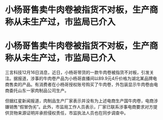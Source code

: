 # 小杨哥售卖牛肉卷被指货不对板，生产商称从未生产过，市监局已介入

# 小杨哥售卖牛肉卷被指货不对板，生产商称从未生产过，市监局已介入

三言科技12月16日消息，近日，小杨哥带货的一款牛肉卷被指货不对板，引发关注。据报道，涉事的牛肉卷产品为小杨哥直播间以89.9元4斤价格为湖北某品牌电商售卖的产品。有消费者在小杨哥授权账号购买了牛肉卷，外包装显示牛肉卷由电商委托山东一家肉制品公司生产。

但据红星新闻报道，肉制品生产厂家表示并没有为上述电商生产国牛肉卷，电商涉嫌销售“假冒伪劣”。此外，市监局工作人员表示，厂家已联系涉事电商要求对方提供货物来源证明并承担侵权责任，市监执法人员也在同步调查中。

